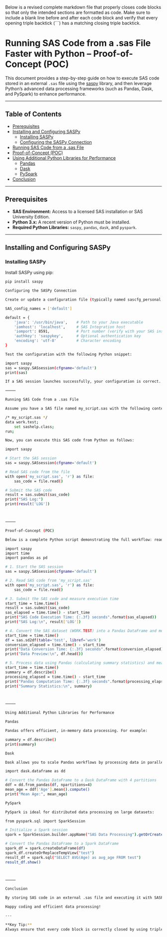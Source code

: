 Below is a revised complete markdown file that properly closes code blocks so that only the intended sections are formatted as code. Make sure to include a blank line before and after each code block and verify that every opening triple backtick (```) has a matching closing triple backtick.

# Running SAS Code from a .sas File Faster with Python – Proof-of-Concept (POC)

This document provides a step-by-step guide on how to execute SAS code stored in an external `.sas` file using the [saspy](https://github.com/sassoftware/saspy) library, and then leverage Python’s advanced data processing frameworks (such as Pandas, Dask, and PySpark) to enhance performance.

---

## Table of Contents

- [Prerequisites](#prerequisites)
- [Installing and Configuring SASPy](#installing-and-configuring-saspy)
  - [Installing SASPy](#installing-saspy)
  - [Configuring the SASPy Connection](#configuring-the-saspy-connection)
- [Running SAS Code from a .sas File](#running-sas-code-from-a-sas-file)
- [Proof-of-Concept (POC)](#proof-of-concept-poc)
- [Using Additional Python Libraries for Performance](#using-additional-python-libraries-for-performance)
  - [Pandas](#pandas)
  - [Dask](#dask)
  - [PySpark](#pyspark)
- [Conclusion](#conclusion)

---

## Prerequisites

- **SAS Environment:** Access to a licensed SAS installation or SAS University Edition.
- **Python 3.x:** A recent version of Python must be installed.
- **Required Python Libraries:** `saspy`, `pandas`, `dask`, and `pyspark`.

---

## Installing and Configuring SASPy

### Installing SASPy

Install SASPy using pip:

```bash
pip install saspy

Configuring the SASPy Connection

Create or update a configuration file (typically named sascfg_personal.py) in your working directory. For example:

SAS_config_names = ['default']

default = {
    'java': '/usr/bin/java',    # Path to your Java executable
    'iomhost': 'localhost',     # SAS Integration host
    'iomport': 8591,            # Port number (verify with your SAS installation)
    'authkey': 'saspykey',      # Optional authentication key
    'encoding': 'utf-8'         # Character encoding
}

Test the configuration with the following Python snippet:

import saspy
sas = saspy.SASsession(cfgname='default')
print(sas)

If a SAS session launches successfully, your configuration is correct.

⸻

Running SAS Code from a .sas File

Assume you have a SAS file named my_script.sas with the following content:

/* my_script.sas */
data work.test;
    set sashelp.class;
run;

Now, you can execute this SAS code from Python as follows:

import saspy

# Start the SAS session
sas = saspy.SASsession(cfgname='default')

# Read SAS code from the file
with open('my_script.sas', 'r') as file:
    sas_code = file.read()

# Submit the SAS code
result = sas.submit(sas_code)
print("SAS Log:")
print(result['LOG'])



⸻

Proof-of-Concept (POC)

Below is a complete Python script demonstrating the full workflow: reading SAS code from a file, executing it, converting the resulting SAS dataset to a Pandas DataFrame, and measuring performance.

import saspy
import time
import pandas as pd

# 1. Start the SAS session
sas = saspy.SASsession(cfgname='default')

# 2. Read SAS code from 'my_script.sas'
with open('my_script.sas', 'r') as file:
    sas_code = file.read()

# 3. Submit the SAS code and measure execution time
start_time = time.time()
result = sas.submit(sas_code)
sas_elapsed = time.time() - start_time
print("SAS Code Execution Time: {:.3f} seconds".format(sas_elapsed))
print("SAS Log:\n", result['LOG'])

# 4. Convert the SAS dataset (WORK.TEST) into a Pandas DataFrame and measure the time taken
start_time = time.time()
df = sas.sd2df(table='test', libref='work')
conversion_elapsed = time.time() - start_time
print("Data Conversion Time: {:.3f} seconds".format(conversion_elapsed))
print("Data Preview:\n", df.head())

# 5. Process data using Pandas (calculating summary statistics) and measure processing time
start_time = time.time()
summary = df.describe()
processing_elapsed = time.time() - start_time
print("Pandas Computation Time: {:.3f} seconds".format(processing_elapsed))
print("Summary Statistics:\n", summary)



⸻

Using Additional Python Libraries for Performance

Pandas

Pandas offers efficient, in-memory data processing. For example:

summary = df.describe()
print(summary)

Dask

Dask allows you to scale Pandas workflows by processing data in parallel and out-of-core:

import dask.dataframe as dd

# Convert the Pandas DataFrame to a Dask DataFrame with 4 partitions
ddf = dd.from_pandas(df, npartitions=4)
mean_age = ddf['Age'].mean().compute()
print("Mean Age:", mean_age)

PySpark

PySpark is ideal for distributed data processing on large datasets:

from pyspark.sql import SparkSession

# Initialize a Spark session
spark = SparkSession.builder.appName("SAS Data Processing").getOrCreate()

# Convert the Pandas DataFrame to a Spark DataFrame
spark_df = spark.createDataFrame(df)
spark_df.createOrReplaceTempView("test")
result_df = spark.sql("SELECT AVG(Age) as avg_age FROM test")
result_df.show()



⸻

Conclusion

By storing SAS code in an external .sas file and executing it with SASPy, you can seamlessly integrate SAS workflows into Python. Leveraging additional Python libraries like Pandas, Dask, and PySpark allows you to build flexible, high-performance data processing pipelines.

Happy coding and efficient data processing!

---

**Key Tip:**  
Always ensure that every code block is correctly closed by using triple backticks (`\`\`\``) on their own line. This prevents the markdown parser from treating subsequent text as part of the code block.